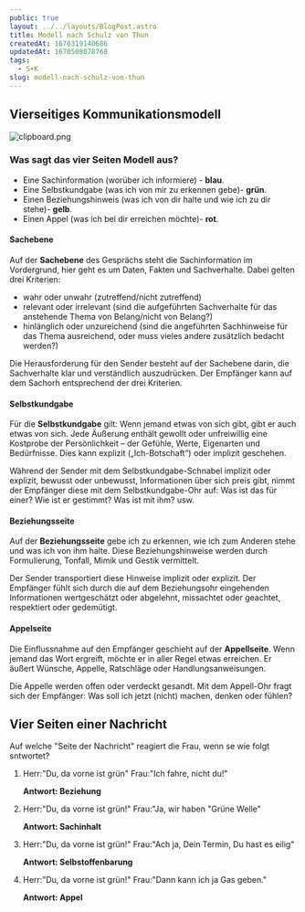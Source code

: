 ```yaml
---
public: true
layout: ../../layouts/BlogPost.astro
title: Modell nach Schulz von Thun
createdAt: 1670319140686
updatedAt: 1670508078768
tags:
  - S+K
slug: modell-nach-schulz-von-thun
---
```


## Vierseitiges Kommunikationsmodell
![clipboard.png](inkdrop://file:ixQYSOj8F)
### Was sagt das vier Seiten Modell aus?
* Eine Sachinformation (worüber ich informiere) - **blau**. 
* Eine Selbstkundgabe (was ich von mir zu erkennen gebe)- **grün**.
* Einen Beziehungshinweis (was ich von dir halte und wie ich zu dir stehe)- **gelb**. 
* Einen Appel (was ich bei dir erreichen möchte)- **rot**.

#### Sachebene
Auf der **Sachebene** des Gesprächs steht die Sachinformation im Vordergrund, hier geht es um Daten, Fakten und Sachverhalte. Dabei gelten drei Kriterien:

  * wahr oder unwahr (zutreffend/nicht zutreffend)
  * relevant oder irrelevant (sind die aufgeführten Sachverhalte für das anstehende Thema von Belang/nicht von Belang?)
  * hinlänglich oder unzureichend (sind die angeführten Sachhinweise für das Thema ausreichend, oder muss vieles andere zusätzlich bedacht werden?)

Die Herausforderung für den Sender besteht auf der Sachebene darin, die Sachverhalte klar und verständlich auszudrücken. Der Empfänger kann auf dem Sachorh entsprechend der drei Kriterien.

#### Selbstkundgabe
Für die **Selbstkundgabe** gilt: Wenn jemand etwas von sich gibt, gibt er auch etwas von sich. Jede Äußerung enthält gewollt oder unfreiwillig eine Kostprobe der Persönlichkeit – der Gefühle, Werte, Eigenarten und Bedürfnisse. Dies kann explizit („Ich-Botschaft”) oder implizit geschehen.

Während der Sender mit dem Selbstkundgabe-Schnabel implizit oder explizit, bewusst oder unbewusst, Informationen über sich preis gibt, nimmt der Empfänger diese mit dem Selbstkundgabe-Ohr auf: Was ist das für einer? Wie ist er gestimmt? Was ist mit ihm? usw.

#### Beziehungsseite
Auf der **Beziehungsseite** gebe ich zu erkennen, wie ich zum Anderen stehe und was ich von ihm halte. Diese Beziehungshinweise werden durch Formulierung, Tonfall, Mimik und Gestik vermittelt.

Der Sender transportiert diese Hinweise implizit oder explizit. Der Empfänger fühlt sich durch die auf dem Beziehungsohr eingehenden Informationen wertgeschätzt oder abgelehnt, missachtet oder geachtet, respektiert oder gedemütigt.

#### Appelseite
Die Einflussnahme auf den Empfänger geschieht auf der **Appellseite**. Wenn jemand das Wort ergreift, möchte er in aller Regel etwas erreichen. Er äußert Wünsche, Appelle, Ratschläge oder Handlungsanweisungen.

Die Appelle werden offen oder verdeckt gesandt. Mit dem Appell-Ohr fragt sich der Empfänger: Was soll ich jetzt (nicht) machen, denken oder fühlen?

## Vier Seiten einer Nachricht
Auf welche "Seite der Nachricht" reagiert die Frau, wenn se wie folgt sntwortet?

1. Herr:"Du, da vorne ist grün" 
   Frau:"Ich fahre, nicht du!"
   
   **Antwort: Beziehung**
   
2. Herr:"Du, da vorne ist grün!"
   Frau:"Ja, wir haben "Grüne Welle"
   
   **Antwort: Sachinhalt**
   
3. Herr:"Du, da vorne ist grün!"
   Frau:"Ach ja, Dein Termin, Du hast es eilig"
   
   **Antwort: Selbstoffenbarung**
   
4. Herr:"Du, da vorne ist grün!"
   Frau:"Dann kann ich ja Gas geben."
   
   **Antwort: Appel**